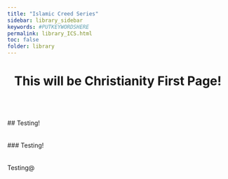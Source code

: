 ```yaml
---
title: "Islamic Creed Series"
sidebar: library_sidebar
keywords: #PUTKEYWORDSHERE
permalink: library_ICS.html
toc: false
folder: library
---
```


# <center> This will be Christianity First Page! </center>
<br>
<br>
<br>
## Testing!
<br>
<br>
<br>
### Testing!
<br>
<br>
<br>
Testing@
